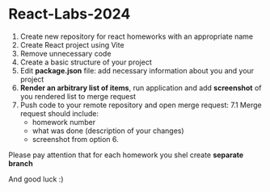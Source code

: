 # React-Labs-2024

1. Create new repository for react homeworks with an appropriate name
2. Create React project using Vite
3. Remove unnecessary code
4. Create a basic structure of your project
5. Edit **package.json** file: add necessary information about you and your project
6. **Render an arbitrary list of items**, run application and add **screenshot** of you rendered list to merge request
7. Push code to your remote repository and open merge request:
  7.1 Merge request should include:
      - homework number
      - what was done (description of your changes)
      - screenshot from option 6.

Please pay attention that for each homework you shel create **separate branch**

And good luck :) 